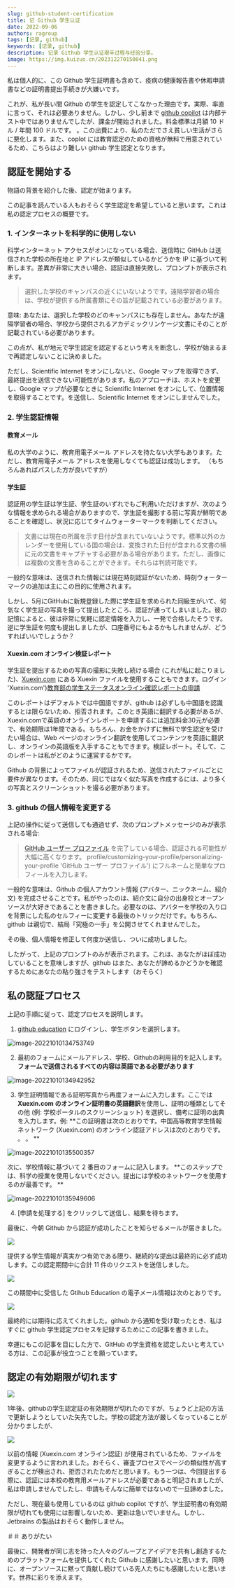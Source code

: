 ```yaml
---
slug: github-student-certification
title: 记 Github 学生认证
date: 2022-09-06
authors: ragroup
tags: [记录, github]
keywords: [记录, github]
description: 记录 Github 学生认证艰辛过程与经验分享。
image: https://img.kuizuo.cn/202312270150041.png
---
```


私は個人的に、この Github 学生証明書も含めて、疫病の健康報告書や休暇申請書などの証明書提出手続きが大嫌いです。

これが、私が長い間 Github の学生を認定してこなかった理由です。実際、率直に言って、それは必要ありません。しかし、少し前まで [github copilot](https://github.com/features/copilot/ 'github copilot') は内部テスト中ではありませんでしたが、課金が開始されました。料金標準は月額 10 ドル / 年間 100 ドルです。 。この出費により、私のただでさえ貧しい生活がさらに悪化します。また、coplot には教育認定のための資格が無料で用意されているため、こちらはより難しい github 学生認定となります。

<!-- truncate -->

## 認証を開始する

物語の背景を紹介した後、認定が始まります。

この記事を読んでいる人もおそらく学生認定を希望していると思います。これは私の認定プロセスの概要です。

### 1. インターネットを科学的に使用しない

科学インターネット アクセスがオンになっている場合、送信時に GitHub は送信された学校の所在地と IP アドレスが類似しているかどうかを IP に基づいて判断します。差異が非常に大きい場合、認証は直接失敗し、プロンプトが表示されます。

> 選択した学校のキャンパスの近くにいないようです。遠隔学習者の場合は、学校が提供する所属書類にその旨が記載されている必要があります。

意味: あなたは、選択した学校のどのキャンパスにも存在しません。あなたが遠隔学習者の場合、学校から提供されるアカデミックリンケージ文書にそのことが記載されている必要があります。

この点が、私が地元で学生認定を認定するという考えを断念し、学校が始まるまで再認定しないことに決めました。

ただし、Scientific Internet をオンにしないと、Google マップを取得できず、最終提出を送信できない可能性があります。私のアプローチは、ホストを変更し、Google マップが必要なときに Scientific Internet をオンにして、位置情報を取得することです。を送信し、Scientific Internet をオンにしませんでした。

### 2. 学生認証情報

#### 教育メール

私の大学のように、教育用電子メール アドレスを持たない大学もあります。ただし、教育用電子メール アドレスを使用しなくても認証は成功します。 （もちろんあればパスした方が良いですが）

#### 学生証

認証用の学生証は学生証、学生証のいずれでもご利用いただけますが、次のような情報を求められる場合がありますので、学生証を撮影する前に写真が鮮明であることを確認し、状況に応じてタイムウォーターマークを判断してください。

> 文書には現在の所属を示す日付が含まれていないようです。標準以外のカレンダーを使用している国の場合は、変換された日付が含まれる文書の横に元の文書をキャプチャする必要がある場合があります。ただし、画像には複数の文書を含めることができます。それらは判読可能です。

一般的な意味は、送信された情報には現在時刻認証がないため、時刻ウォーターマークの追加は主にこの目的に使用されます。

しかし、5月にGitHubに新規登録した際に学生証を求められた同級生がいて、何気なく学生証の写真を撮って提出したところ、認証が通ってしまいました。彼の記憶によると、彼は非常に気軽に認定情報を入力し、一発で合格したそうです。逆に学生証を何度も提出しましたが、口座番号にもよるかもしれませんが、どうすればいいでしょうか？

#### Xuexin.com オンライン検証レポート

学生証を提出するための写真の撮影に失敗し続ける場合 (これが私に起こりました)、[Xuexin.com](https://account.chsi.com.cn/passport/) にある Xuexin ファイルを使用することもできます。ログイン 'Xuexin.com')[教育部の学生ステータスオンライン確認レポートの申請](https://my.chsi.com.cn/archive/bab/xj/show.action '教育部の学生の申請ステータスオンライン検証レポート')

このレポートはデフォルトでは中国語ですが、github は必ずしも中国語を認識するとは限らないため、拒否されます。このとき英語に翻訳する必要があるが、Xuexin.comで英語のオンラインレポートを申請するには追加料金30元が必要で、有効期限は1年間である。もちろん、お金をかけずに無料で学生認定を受けたい場合は、Web ページのオンライン翻訳を使用してコンテンツを英語に翻訳し、オンラインの英語版を入手することもできます。検証レポート。そして、このレポートは私がどのように運営するかです。

Github の背景によってファイルが認証されるため、送信されたファイルごとに要件が異なります。そのため、同じではなく似た写真を作成するには、より多くの写真とスクリーンショットを撮る必要があります。

### 3. github の個人情報を変更する

上記の操作に従って送信しても通過せず、次のプロンプトメッセージのみが表示される場合:

> [GitHub ユーザー プロファイル](https://docs.github.com/en/account-and-profile/setting-up-and-managing-your-github-) を完了している場合、認証される可能性が大幅に高くなります。 profile/customizing-your-profile/personalizing-your-profile 'GitHub ユーザー プロファイル') にフルネームと簡単なプロフィールを入力します。

一般的な意味は、Github の個人アカウント情報 (アバター、ニックネーム、紹介文) を完成させることです。私がやったのは、紹介文に自分の出身校とオープンソースが大好きであることを書きました。必要なのは、アバターを学校の入り口を背景にした私のセルフィーに変更する最後のトリックだけです。もちろん、github は親切で、結局「究極の一手」を公開させてくれませんでした。

その後、個人情報を修正して何度か送信し、ついに成功しました。

したがって、上記のプロンプトのみが表示されます。これは、あなたがほぼ成功していることを意味しますが、github はまた、あなたが諦めるかどうかを確認するためにあなたの粘り強さをテストします（おそらく）

## 私の認証プロセス

上記の手順に従って、認定プロセスを説明します。

1. [github education](https://education.github.com/benefits) にログインし、学生ボタンを選択します。

![image-20221010134753749](https://img.kuizuo.cn/image-20221010134753749.png)

2. 最初のフォームにメールアドレス、学校、Githubの利用目的を記入します。 **フォームで送信されるすべての内容は英語である必要があります**

![image-20221010134942952](https://img.kuizuo.cn/image-20221010134942952.png)

3. 学生証明情報である証明写真から再度フォームに入力します。ここでは **Xuexin.com のオンライン証明書の英語翻訳**を使用し、証明の種類としてその他 (例: 学校ポータルのスクリーンショット) を選択し、備考に証明の出典を入力します。例: **この証明書は次のとおりです。中国高等教育学生情報ネットワーク (Xuexin.com) のオンライン認証アドレスは次のとおりです。 。 。 **

![image-20221010135500357](https://img.kuizuo.cn/image-20221010135500357.png)

次に、学校情報に基づいて 2 番目のフォームに記入します。 **このステップでは、科学の授業を使用しないでください。提出には学校のネットワークを使用するのが最善です。 **

![image-20221010135949606](https://img.kuizuo.cn/image-20221010135949606.png)

4. [申請を処理する] をクリックして送信し、結果を待ちます。

最後に、今朝 Github から認証が成功したことを知らせるメールが届きました。

![](https://img.kuizuo.cn/github_eduction_success.jpg)

提供する学生情報が真実かつ有効である限り、継続的な提出は最終的に必ず成功します。この認定期間中に合計 11 件のリクエストを送信しました。

![](https://img.kuizuo.cn/image_n3x8Cm8kMv.png)

この期間中に受信した Gtihub Education の電子メール情報は次のとおりです。

![](https://img.kuizuo.cn/github_eduction_eamil.jpg)

最終的には期待に応えてくれました。github から通知を受け取ったとき、私はすぐに github 学生認定プロセスを記録するためにこの記事を書きました。

幸運にもこの記事を目にした方で、GitHub の学生資格を認定したいと考えている方は、この記事が役立つことを願っています。

## 認定の有効期限が切れます

![](https://img.kuizuo.cn/202307210745506.png)

1年後、githubの学生認定証の有効期限が切れたのですが、ちょうど上記の方法で更新しようとしていた矢先でした。学校の認定方法が厳しくなっていることが分かりましたが、

![](https://img.kuizuo.cn/202307210748905.png)

以前の情報 (Xuexin.com オンライン認証) が使用されているため、ファイルを変更するように言われました。おそらく、審査プロセスでページの類似性が高すぎることが検出され、拒否されたためだと思います。もう一つは、今回提出する際に、認証には本校の教育用メールアドレスが必要であると明記されましたが、私は申請しませんでしたし、申請もそんなに簡単ではないので一旦諦めました。

ただし、現在最も使用しているのは github copilot ですが、学生証明書の有効期限が切れても使用には影響しないため、更新は急いでいません。しかし、Jetbrains の製品はおそらく動作しません。

＃＃ ありがたい

最後に、開発者が同じ志を持った人々のグループとアイデアを共有し創造するためのプラットフォームを提供してくれた Github に感謝したいと思います。同時に、オープンソースに黙って貢献し続けている先人たちにも感謝したいと思います。世界に彩りを添えます。